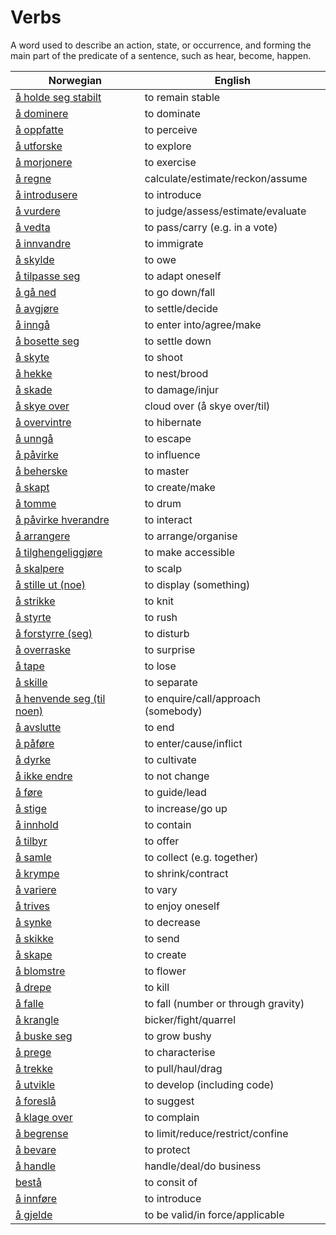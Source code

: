 # Verbs

A word used to describe an action, state, or occurrence, and forming the main part of the predicate of a sentence, such as hear, become, happen.

| Norwegian | English |
| --- | --- |
| [å holde seg stabilt](https://www.ordnett.no/search?language=no&phrase=å%20holde%20seg%20stabilt) | to remain stable |
| [å dominere](https://www.ordnett.no/search?language=no&phrase=å%20dominere) | to dominate |
| [å oppfatte](https://www.ordnett.no/search?language=no&phrase=å%20oppfatte) | to perceive |
| [å utforske](https://www.ordnett.no/search?language=no&phrase=å%20utforske) | to explore |
| [å morjonere](https://www.ordnett.no/search?language=no&phrase=å%20morjonere) | to exercise |
| [å regne](https://www.ordnett.no/search?language=no&phrase=å%20regne) | calculate/estimate/reckon/assume |
| [å introdusere](https://www.ordnett.no/search?language=no&phrase=å%20introdusere) | to introduce |
| [å vurdere](https://www.ordnett.no/search?language=no&phrase=å%20vurdere) | to judge/assess/estimate/evaluate |
| [å vedta](https://www.ordnett.no/search?language=no&phrase=å%20vedta) | to pass/carry (e.g. in a vote) |
| [å innvandre](https://www.ordnett.no/search?language=no&phrase=å%20innvandre) | to immigrate |
| [å skylde](https://www.ordnett.no/search?language=no&phrase=å%20skylde) | to owe |
| [å tilpasse seg](https://www.ordnett.no/search?language=no&phrase=å%20tilpasse%20seg) | to adapt oneself |
| [å gå ned](https://www.ordnett.no/search?language=no&phrase=å%20gå%20ned) | to go down/fall |
| [å avgjøre](https://www.ordnett.no/search?language=no&phrase=å%20avgjøre) | to settle/decide |
| [å inngå](https://www.ordnett.no/search?language=no&phrase=å%20inngå) | to enter into/agree/make |
| [å bosette seg](https://www.ordnett.no/search?language=no&phrase=å%20bosette%20seg) | to settle down |
| [å skyte](https://www.ordnett.no/search?language=no&phrase=å%20skyte) | to shoot |
| [å hekke](https://www.ordnett.no/search?language=no&phrase=å%20hekke) | to nest/brood |
| [å skade](https://www.ordnett.no/search?language=no&phrase=å%20skade) | to damage/injur |
| [å skye over](https://www.ordnett.no/search?language=no&phrase=å%20skye%20over) | cloud over (å skye over/til) |
| [å overvintre](https://www.ordnett.no/search?language=no&phrase=å%20overvintre) | to hibernate |
| [å unngå](https://www.ordnett.no/search?language=no&phrase=å%20unngå) | to escape |
| [å påvirke](https://www.ordnett.no/search?language=no&phrase=å%20påvirke) | to influence |
| [å beherske](https://www.ordnett.no/search?language=no&phrase=å%20beherske) | to master |
| [å skapt](https://www.ordnett.no/search?language=no&phrase=å%20skapt) | to create/make |
| [å tomme](https://www.ordnett.no/search?language=no&phrase=å%20tomme) | to drum |
| [å påvirke hverandre](https://www.ordnett.no/search?language=no&phrase=å%20påvirke%20hverandre) | to interact |
| [å arrangere](https://www.ordnett.no/search?language=no&phrase=å%20arrangere) | to arrange/organise |
| [å tilghengeliggjøre](https://www.ordnett.no/search?language=no&phrase=å%20tilghengeliggjøre) | to make accessible |
| [å skalpere](https://www.ordnett.no/search?language=no&phrase=å%20skalpere) | to scalp |
| [å stille ut (noe)](https://www.ordnett.no/search?language=no&phrase=å%20stille%20ut%20(noe)) | to display (something) |
| [å strikke](https://www.ordnett.no/search?language=no&phrase=å%20strikke) | to knit |
| [å styrte](https://www.ordnett.no/search?language=no&phrase=å%20styrte) | to rush |
| [å forstyrre (seg)](https://www.ordnett.no/search?language=no&phrase=å%20forstyrre%20(seg)) | to disturb |
| [å overraske](https://www.ordnett.no/search?language=no&phrase=å%20overraske) | to surprise |
| [å tape](https://www.ordnett.no/search?language=no&phrase=å%20tape) | to lose |
| [å skille](https://www.ordnett.no/search?language=no&phrase=å%20skille) | to separate |
| [å henvende seg (til noen)](https://www.ordnett.no/search?language=no&phrase=å%20henvende%20seg%20(til%20noen)) | to enquire/call/approach (somebody) |
| [å avslutte](https://www.ordnett.no/search?language=no&phrase=å%20avslutte) | to end |
| [å påføre](https://www.ordnett.no/search?language=no&phrase=å%20påføre) | to enter/cause/inflict |
| [å dyrke](https://www.ordnett.no/search?language=no&phrase=å%20dyrke) | to cultivate |
| [å ikke endre](https://www.ordnett.no/search?language=no&phrase=å%20ikke%20endre) | to not change |
| [å føre](https://www.ordnett.no/search?language=no&phrase=å%20føre) | to guide/lead |
| [å stige](https://www.ordnett.no/search?language=no&phrase=å%20stige) | to increase/go up |
| [å innhold](https://www.ordnett.no/search?language=no&phrase=å%20innhold) | to contain |
| [å tilbyr](https://www.ordnett.no/search?language=no&phrase=å%20tilbyr) | to offer |
| [å samle](https://www.ordnett.no/search?language=no&phrase=å%20samle) | to collect (e.g. together) |
| [å krympe](https://www.ordnett.no/search?language=no&phrase=å%20krympe) | to shrink/contract |
| [å variere](https://www.ordnett.no/search?language=no&phrase=å%20variere) | to vary |
| [å trives](https://www.ordnett.no/search?language=no&phrase=å%20trives) | to enjoy oneself |
| [å synke](https://www.ordnett.no/search?language=no&phrase=å%20synke) | to decrease |
| [å skikke](https://www.ordnett.no/search?language=no&phrase=å%20skikke) | to send |
| [å skape](https://www.ordnett.no/search?language=no&phrase=å%20skape) | to create |
| [å blomstre](https://www.ordnett.no/search?language=no&phrase=å%20blomstre) | to flower |
| [å drepe](https://www.ordnett.no/search?language=no&phrase=å%20drepe) | to kill |
| [å falle](https://www.ordnett.no/search?language=no&phrase=å%20falle) | to fall (number or through gravity) |
| [å krangle](https://www.ordnett.no/search?language=no&phrase=å%20krangle) | bicker/fight/quarrel |
| [å buske seg](https://www.ordnett.no/search?language=no&phrase=å%20buske%20seg) | to grow bushy |
| [å prege](https://www.ordnett.no/search?language=no&phrase=å%20prege) | to characterise |
| [å trekke](https://www.ordnett.no/search?language=no&phrase=å%20trekke) | to pull/haul/drag |
| [å utvikle](https://www.ordnett.no/search?language=no&phrase=å%20utvikle) | to develop (including code) |
| [å foreslå](https://www.ordnett.no/search?language=no&phrase=å%20foreslå) | to suggest |
| [å klage over](https://www.ordnett.no/search?language=no&phrase=å%20klage%20over) | to complain |
| [å begrense](https://www.ordnett.no/search?language=no&phrase=å%20begrense) | to limit/reduce/restrict/confine |
| [å bevare](https://www.ordnett.no/search?language=no&phrase=å%20bevare) | to protect |
| [å handle](https://www.ordnett.no/search?language=no&phrase=å%20handle) | handle/deal/do business |
| [bestå](https://www.ordnett.no/search?language=no&phrase=bestå) | to consit of |
| [å innføre](https://www.ordnett.no/search?language=no&phrase=å%20innføre) | to introduce |
| [å gjelde](https://www.ordnett.no/search?language=no&phrase=å%20gjelde) | to be valid/in force/applicable |

